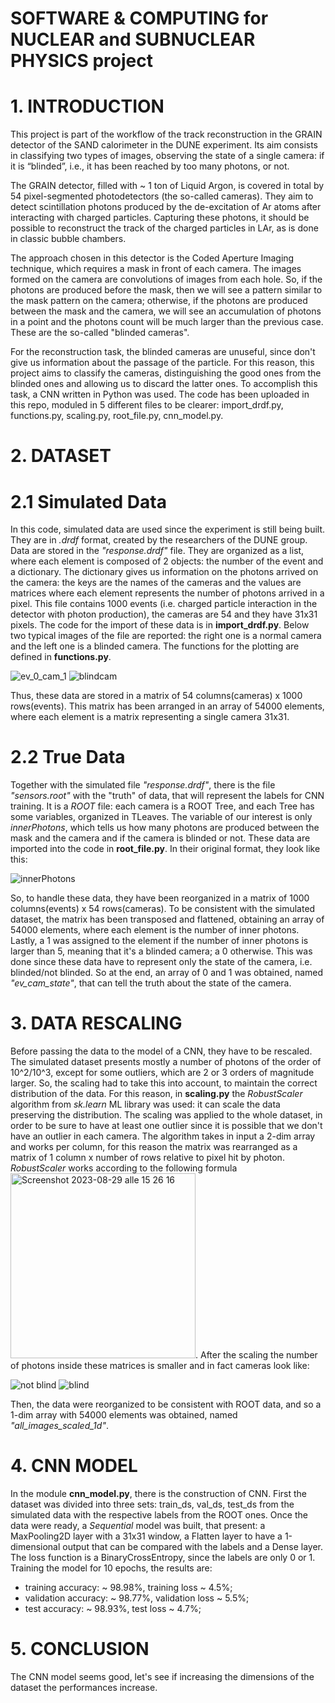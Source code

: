 # SOFTWARE & COMPUTING for NUCLEAR and SUBNUCLEAR PHYSICS project
# 1. INTRODUCTION
This project is part of the workflow of the track reconstruction in the GRAIN detector of the SAND calorimeter in the DUNE experiment. Its aim consists in classifying two types of images, observing the state of a single camera: if it is “blinded”, i.e., it has been reached by too many photons, or not.

The GRAIN detector, filled with ~ 1 ton of Liquid Argon, is covered in total by 54 pixel-segmented photodetectors (the so-called cameras). They aim to detect scintillation photons produced by the de-excitation of Ar atoms after interacting with charged particles. Capturing these photons, it should be possible to reconstruct the track of the charged particles in LAr, as is done in classic bubble chambers.

The approach chosen in this detector is the Coded Aperture Imaging technique, which requires a mask in front of each camera. The images formed on the camera are convolutions of images from each hole. So, if the photons are produced before the mask, then we will see a pattern similar to the mask pattern on the camera; otherwise, if the photons are produced between the mask and the camera, we will see an accumulation of photons in a point and the photons count will be much larger than the previous case. These are the so-called "blinded cameras".

For the reconstruction task, the blinded cameras are unuseful, since don't give us information about the passage of the particle. For this reason, this project aims to classify the cameras, distinguishing the good ones from the blinded ones and allowing us to discard the latter ones. To accomplish this task, a CNN written in Python was used. The code has been uploaded in this repo, moduled in 5 different files to be clearer: import_drdf.py, functions.py, scaling.py, root_file.py, cnn_model.py.

# 2. DATASET
# 2.1 Simulated Data
In this code, simulated data are used since the experiment is still being built. They are in _.drdf_ format, created by the researchers of the DUNE group. Data are stored in the _"response.drdf"_ file. They are organized as a list, where each element is composed of 2 objects: the number of the event and a dictionary. The dictionary gives us information on the photons arrived on the camera: the keys are the names of the cameras and the values are matrices where each element represents the number of photons arrived in a pixel. This file contains 1000 events (i.e. charged particle interaction in the detector with photon production), the cameras are 54 and they have 31x31 pixels. The code for the import of these data is in **import_drdf.py**. 
Below two typical images of the file are reported: the right one is a normal camera and the left one is a blinded camera. The functions for the plotting are defined in **functions.py**.

![ev_0_cam_1](https://github.com/giacomo-santoni/SC-project/assets/133137485/25a9b943-60e5-4cca-9ec6-d2557ce180a6)                               ![blindcam](https://github.com/giacomo-santoni/SC-project/assets/133137485/eab6400d-084f-4fa2-915d-9771940680f2)

Thus, these data are stored in a matrix of 54 columns(cameras) x 1000 rows(events). This matrix has been arranged in an array of 54000 elements, where each element is a matrix representing a single camera 31x31. 

# 2.2 True Data
Together with the simulated file _"response.drdf"_, there is the file _"sensors.root"_ with the "truth" of data, that will represent the labels for CNN training. It is a _ROOT_ file: each camera is a ROOT Tree, and each Tree has some variables, organized in TLeaves. The variable of our interest is only _innerPhotons_, which tells us how many photons are produced between the mask and the camera and if the camera is blinded or not. These data are imported into the code in **root_file.py**. In their original format, they look like this: 

![innerPhotons](https://github.com/giacomo-santoni/SC-project/assets/133137485/1e487172-6256-47aa-b413-8db6b020923e)


So, to handle these data, they have been reorganized in a matrix of 1000 columns(events) x 54 rows(cameras). To be consistent with the simulated dataset, the matrix has been transposed and flattened, obtaining an array of 54000 elements, where each element is the number of inner photons. Lastly, a 1 was assigned to the element if the number of inner photons is larger than 5, meaning that it's a blinded camera; a 0 otherwise. This was done since these data have to represent only the state of the camera, i.e. blinded/not blinded. So at the end, an array of 0 and 1 was obtained, named _"ev_cam_state"_, that can tell the truth about the state of the camera.

# 3. DATA RESCALING
Before passing the data to the model of a CNN, they have to be rescaled. The simulated dataset presents mostly a number of photons of the order of 10^2/10^3, except for some outliers, which are 2 or 3 orders of magnitude larger. So, the scaling had to take this into account, to maintain the correct distribution of the data. For this reason, in **scaling.py** the _RobustScaler_ algorithm from _sk.learn_ ML library was used: it can scale the data preserving the distribution. The scaling was applied to the whole dataset, in order to be sure to have at least one outlier since it is possible that we don't have an outlier in each camera. The algorithm takes in input a 2-dim array and works per column, for this reason the matrix was rearranged as a matrix of 1 column x number of rows relative to pixel hit by photon. _RobustScaler_ works according to the following formula <img width="296" alt="Screenshot 2023-08-29 alle 15 26 16" src="https://github.com/giacomo-santoni/SC-project/assets/133137485/4bd36bad-3fe2-426c-8afe-1952f0239f7d">.
After the scaling the number of photons inside these matrices is smaller and in fact cameras look like: 

![not blind](https://github.com/giacomo-santoni/SC-project/assets/133137485/08688fad-36c3-419f-a707-5583e669cd50) ![blind](https://github.com/giacomo-santoni/SC-project/assets/133137485/01bb4192-2e36-485a-81e5-1ca03e8cad1a)

Then, the data were reorganized to be consistent with ROOT data, and so a 1-dim array with 54000 elements was obtained, named _"all_images_scaled_1d"_.

# 4. CNN MODEL
In the module **cnn_model.py**, there is the construction of CNN. First the dataset was divided into three sets: train_ds, val_ds, test_ds from the simulated data with the respective labels from the ROOT ones. 
Once the data were ready, a _Sequential_ model was built, that present: a MaxPooling2D layer with a 31x31 window, a Flatten layer to have a 1-dimensional output that can be compared with the labels and a Dense layer. The loss function is a BinaryCrossEntropy, since the labels are only 0 or 1. 
Training the model for 10 epochs, the results are: 
- training accuracy: ~ 98.98%, training loss ~ 4.5%;
- validation accuracy: ~ 98.77%, validation loss ~ 5.5%;
- test accuracy: ~ 98.93%, test loss ~ 4.7%;

# 5. CONCLUSION
The CNN model seems good, let's see if increasing the dimensions of the dataset the performances increase.

